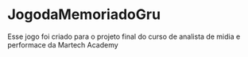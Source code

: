 # JogodaMemoriadoGru
 Esse jogo foi criado para o projeto final do curso de analista de midia e performace da Martech Academy
